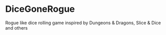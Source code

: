 # DiceGoneRogue
Rogue like dice rolling game inspired by Dungeons &amp; Dragons, Slice &amp; Dice and others
